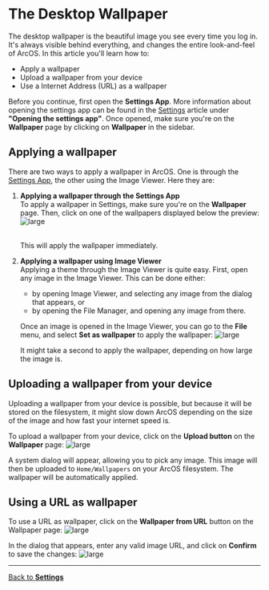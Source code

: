 # The Desktop Wallpaper

The desktop wallpaper is the beautiful image you see every time you log in. It's always visible behind everything, and changes the entire look-and-feel of ArcOS. In this article you'll learn how to:

- Apply a wallpaper
- Upload a wallpaper from your device
- Use a Internet Address (URL) as a wallpaper

Before you continue, first open the **Settings App**. More information about opening the settings app can be found in the [Settings](@client/help/Settings.md) article under **"Opening the settings app"**. Once opened, make sure you're on the **Wallpaper** page by clicking on **Wallpaper** in the sidebar.

## Applying a wallpaper

There are two ways to apply a wallpaper in ArcOS. One is through the [Settings App](@client/help/Settings.md), the other using the Image Viewer. Here they are:

1. **Applying a wallpaper through the Settings App** <br/>
   To apply a wallpaper in Settings, make sure you're on the **Wallpaper** page. Then, click on one of the wallpapers displayed below the preview:
   ![large](@client/help/assets/settings-wallpaper-grid.png)

   <br/>
   This will apply the wallpaper immediately.

2. **Applying a wallpaper using Image Viewer** <br/>
   Applying a theme through the Image Viewer is quite easy. First, open any image in the Image Viewer. This can be done either:

   - by opening Image Viewer, and selecting any image from the dialog that appears, or
   - by opening the File Manager, and opening any image from there.

   Once an image is opened in the Image Viewer, you can go to the **File** menu, and select **Set as wallpaper** to apply the wallpaper:
   ![large](@client/help/assets/settings-wallpaper-image-viewer-apply.png)

   It might take a second to apply the wallpaper, depending on how large the image is.

## Uploading a wallpaper from your device

Uploading a wallpaper from your device is possible, but because it will be stored on the filesystem, it might slow down ArcOS depending on the size of the image and how fast your internet speed is.

To upload a wallpaper from your device, click on the **Upload button** on the **Wallpaper** page:
![large](@client/help/assets/settings-wallpaper-upload-button.png)

A system dialog will appear, allowing you to pick any image. This image will then be uploaded to `Home/Wallpapers` on your ArcOS filesystem. The wallpaper will be automatically applied.

## Using a URL as wallpaper

To use a URL as wallpaper, click on the **Wallpaper from URL** button on the Wallpaper page:
![large](@client/help/assets/settings-wallpaper-url-button.png)

In the dialog that appears, enter any valid image URL, and click on **Confirm** to save the changes:
![large](@client/help/assets/settings-wallpaper-url-dialog.png)

---

[Back to **Settings**](@client/help/Settings.md)
